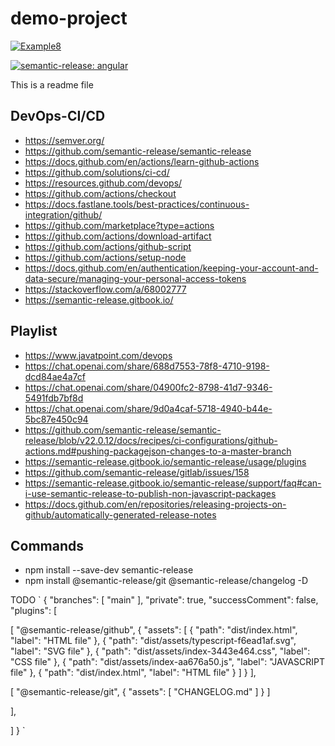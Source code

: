 
# demo-project

[![Example8](https://github.com/SoufianeSaadouni/demo-project/actions/workflows/example8.yml/badge.svg)](https://github.com/SoufianeSaadouni/demo-project/actions/workflows/example8.yml)

[![semantic-release: angular](https://img.shields.io/badge/semantic--release-angular-e10079?logo=semantic-release)](https://github.com/semantic-release/semantic-release)

This is a readme file

## DevOps-CI/CD

- <https://semver.org/>
- <https://github.com/semantic-release/semantic-release>
- <https://docs.github.com/en/actions/learn-github-actions>
- <https://github.com/solutions/ci-cd/>
- <https://resources.github.com/devops/>
- <https://github.com/actions/checkout>
- <https://docs.fastlane.tools/best-practices/continuous-integration/github/>
- <https://github.com/marketplace?type=actions>
- <https://github.com/actions/download-artifact>
- <https://github.com/actions/github-script>
- <https://github.com/actions/setup-node>
- <https://docs.github.com/en/authentication/keeping-your-account-and-data-secure/managing-your-personal-access-tokens>
- <https://stackoverflow.com/a/68002777>
- <https://semantic-release.gitbook.io/>

## Playlist

- <https://www.javatpoint.com/devops>
- <https://chat.openai.com/share/688d7553-78f8-4710-9198-dcd84ae4a7cf>
- <https://chat.openai.com/share/04900fc2-8798-41d7-9346-5491fdb7bf8d>
- <https://chat.openai.com/share/9d0a4caf-5718-4940-b44e-5bc87e450c94>
- <https://github.com/semantic-release/semantic-release/blob/v22.0.12/docs/recipes/ci-configurations/github-actions.md#pushing-packagejson-changes-to-a-master-branch>
- <https://semantic-release.gitbook.io/semantic-release/usage/plugins>
- <https://github.com/semantic-release/gitlab/issues/158>
- <https://semantic-release.gitbook.io/semantic-release/support/faq#can-i-use-semantic-release-to-publish-non-javascript-packages>
- <https://docs.github.com/en/repositories/releasing-projects-on-github/automatically-generated-release-notes>

## Commands

- npm install --save-dev semantic-release
- npm install @semantic-release/git @semantic-release/changelog -D

TODO 
`
{
 "branches": [
  "main"
 ],
 "private": true,
 "successComment": false,
 "plugins": [


  [
   "@semantic-release/github",
   {
    "assets": [
     {
      "path": "dist/index.html",
      "label": "HTML file"
     },
     {
      "path": "dist/assets/typescript-f6ead1af.svg",
      "label": "SVG file"
     },
     {
      "path": "dist/assets/index-3443e464.css",
      "label": "CSS file"
     },
     {
      "path": "dist/assets/index-aa676a50.js",
      "label": "JAVASCRIPT file"
     },
     {
      "path": "dist/index.html",
      "label": "HTML file"
     }
    ]
   }
  ],



  
  [
   "@semantic-release/git",
   {
    "assets": [
     "CHANGELOG.md"
    ]
   }
  ]



  ],

 ]
}
`
